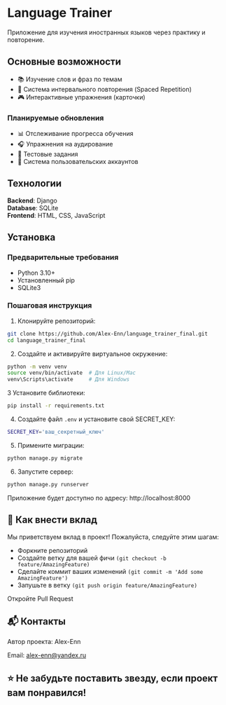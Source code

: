 # Language Trainer

Приложение для изучения иностранных языков через практику и повторение.

## Основные возможности

- 📚 Изучение слов и фраз по темам
- 🔁 Система интервального повторения (Spaced Repetition)
- 🎮 Интерактивные упражнения (карточки)

### Планируемые обновления

- 📊 Отслеживание прогресса обучения
- 🎧 Упражнения на аудирование
- 📝 Тестовые задания
- 🔐 Система пользовательских аккаунтов

## Технологии

**Backend**: Django  
**Database**: SQLite  
**Frontend**: HTML, CSS, JavaScript

## Установка

### Предварительные требования

- Python 3.10+
- Установленный pip
- SQLite3

### Пошаговая инструкция

1. Клонируйте репозиторий:
```bash
git clone https://github.com/Alex-Enn/language_trainer_final.git
cd language_trainer_final
```

2. Создайте и активируйте виртуальное окружение:
```bash
python -m venv venv
source venv/bin/activate  # Для Linux/Mac
venv\Scripts\activate     # Для Windows
```

3 Установите библиотеки:
```bash
pip install -r requirements.txt
```

4. Создайте файл `.env` и установите свой SECRET_KEY:
```bash
SECRET_KEY='ваш_секретный_ключ'
```

5. Примените миграции:
```bash
python manage.py migrate
```

6. Запустите сервер:
```bash
python manage.py runserver
```
Приложение будет доступно по адресу: http://localhost:8000

## 🤝 Как внести вклад
Мы приветствуем вклад в проект! Пожалуйста, следуйте этим шагам:

- Форкните репозиторий
- Создайте ветку для вашей фичи ```(git checkout -b feature/AmazingFeature)```
- Сделайте коммит ваших изменений ```(git commit -m 'Add some AmazingFeature')```
- Запушьте в ветку ```(git push origin feature/AmazingFeature)```

Откройте Pull Request

## 📬 Контакты
Автор проекта: Alex-Enn

Email: alex-enn@yandex.ru


## ⭐ Не забудьте поставить звезду, если проект вам понравился!












